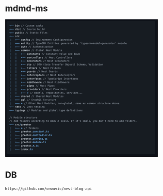 # mdmd-ms
![project-structure.png](proejct-struction.png)

# DB
`https://github.com/onwuvic/nest-blog-api`
